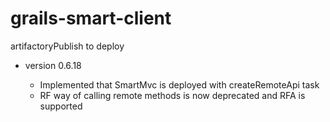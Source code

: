 grails-smart-client
===================

artifactoryPublish to deploy

- version 0.6.18

    - Implemented that SmartMvc is deployed with createRemoteApi task
    - RF way of calling remote methods is now deprecated and RFA is supported 
